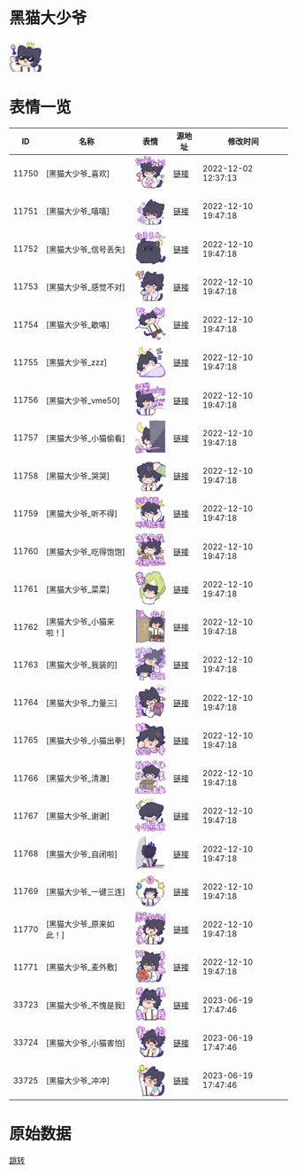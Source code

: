 # 黑猫大少爷

<img src="./cover.png" height="60" alt="cover" />

# 表情一览

|ID|名称|表情|源地址|修改时间|
|----|----|----|----|----|
|11750|[黑猫大少爷_喜欢]|<img src="./pic/011750_%5B黑猫大少爷_喜欢%5D.png" height="60" alt="喜欢"/>|[链接](https://i0.hdslb.com/bfs/garb/item/4af3d3a71d6077c648af2b4079af01a741d3a568.png)|2022-12-02 12:37:13|
|11751|[黑猫大少爷_嘻嘻]|<img src="./pic/011751_%5B黑猫大少爷_嘻嘻%5D.png" height="60" alt="嘻嘻"/>|[链接](https://i0.hdslb.com/bfs/garb/item/ee81edba84a48e4b0d5b0eaa7e47a53c68f7d98d.png)|2022-12-10 19:47:18|
|11752|[黑猫大少爷_信号丢失]|<img src="./pic/011752_%5B黑猫大少爷_信号丢失%5D.png" height="60" alt="信号丢失"/>|[链接](https://i0.hdslb.com/bfs/garb/item/b433ca9d1aa5d285a66d498891decf8c19a8d476.png)|2022-12-10 19:47:18|
|11753|[黑猫大少爷_感觉不对]|<img src="./pic/011753_%5B黑猫大少爷_感觉不对%5D.png" height="60" alt="感觉不对"/>|[链接](https://i0.hdslb.com/bfs/garb/item/9515441a0c32d34576f6b128ca0bbd2aaf1a9aac.png)|2022-12-10 19:47:18|
|11754|[黑猫大少爷_歇咯]|<img src="./pic/011754_%5B黑猫大少爷_歇咯%5D.png" height="60" alt="歇咯"/>|[链接](https://i0.hdslb.com/bfs/garb/item/16abcbe853b731deb3619597d29c0609106e9bd0.png)|2022-12-10 19:47:18|
|11755|[黑猫大少爷_zzz]|<img src="./pic/011755_%5B黑猫大少爷_zzz%5D.png" height="60" alt="zzz"/>|[链接](https://i0.hdslb.com/bfs/garb/item/d7aec84a5641be9aff843cef9e7e8e3aaa7ce585.png)|2022-12-10 19:47:18|
|11756|[黑猫大少爷_vme50]|<img src="./pic/011756_%5B黑猫大少爷_vme50%5D.png" height="60" alt="vme50"/>|[链接](https://i0.hdslb.com/bfs/garb/item/fd71d9ad82160c23a8c24e61c3157c5da8ffa583.png)|2022-12-10 19:47:18|
|11757|[黑猫大少爷_小猫偷看]|<img src="./pic/011757_%5B黑猫大少爷_小猫偷看%5D.png" height="60" alt="小猫偷看"/>|[链接](https://i0.hdslb.com/bfs/garb/item/f5a56ebbd0a747db1db1ca23c829489bbb1b80c8.png)|2022-12-10 19:47:18|
|11758|[黑猫大少爷_哭哭]|<img src="./pic/011758_%5B黑猫大少爷_哭哭%5D.png" height="60" alt="哭哭"/>|[链接](https://i0.hdslb.com/bfs/garb/item/1ad4d81f7833e816056f1c38c1ca44bdefbf5beb.png)|2022-12-10 19:47:18|
|11759|[黑猫大少爷_听不得]|<img src="./pic/011759_%5B黑猫大少爷_听不得%5D.png" height="60" alt="听不得"/>|[链接](https://i0.hdslb.com/bfs/garb/item/8c69cb2c8ca6f12a52f9f5776a3e7f803e58216f.png)|2022-12-10 19:47:18|
|11760|[黑猫大少爷_吃得饱饱]|<img src="./pic/011760_%5B黑猫大少爷_吃得饱饱%5D.png" height="60" alt="吃得饱饱"/>|[链接](https://i0.hdslb.com/bfs/garb/item/19dcf28cef5c7511cf6741e3ab0f1273391c221d.png)|2022-12-10 19:47:18|
|11761|[黑猫大少爷_菜菜]|<img src="./pic/011761_%5B黑猫大少爷_菜菜%5D.png" height="60" alt="菜菜"/>|[链接](https://i0.hdslb.com/bfs/garb/item/1cc052fd23c98dd08377093836575b48724206bb.png)|2022-12-10 19:47:18|
|11762|[黑猫大少爷_小猫来啦！]|<img src="./pic/011762_%5B黑猫大少爷_小猫来啦！%5D.png" height="60" alt="小猫来啦！"/>|[链接](https://i0.hdslb.com/bfs/garb/item/67fe115f9bd6e72de8bfc8d636d910d61418c46f.png)|2022-12-10 19:47:18|
|11763|[黑猫大少爷_我装的]|<img src="./pic/011763_%5B黑猫大少爷_我装的%5D.png" height="60" alt="我装的"/>|[链接](https://i0.hdslb.com/bfs/garb/item/53592e4b267da536c70aa233656f61cc7dd84a49.png)|2022-12-10 19:47:18|
|11764|[黑猫大少爷_力量三]|<img src="./pic/011764_%5B黑猫大少爷_力量三%5D.png" height="60" alt="力量三"/>|[链接](https://i0.hdslb.com/bfs/garb/item/1144e8dcef27ab96b07e8ab85d7da36bd8c20428.png)|2022-12-10 19:47:18|
|11765|[黑猫大少爷_小猫出拳]|<img src="./pic/011765_%5B黑猫大少爷_小猫出拳%5D.png" height="60" alt="小猫出拳"/>|[链接](https://i0.hdslb.com/bfs/garb/item/bf25f120e76997361924595298cc31140f15df20.png)|2022-12-10 19:47:18|
|11766|[黑猫大少爷_清澈]|<img src="./pic/011766_%5B黑猫大少爷_清澈%5D.png" height="60" alt="清澈"/>|[链接](https://i0.hdslb.com/bfs/garb/item/cddf60f4f2944eaca52c282c67f2cdb18e26362d.png)|2022-12-10 19:47:18|
|11767|[黑猫大少爷_谢谢]|<img src="./pic/011767_%5B黑猫大少爷_谢谢%5D.png" height="60" alt="谢谢"/>|[链接](https://i0.hdslb.com/bfs/garb/item/a1aa1d683a8f5b25b513ce9ed963d4446fde1e98.png)|2022-12-10 19:47:18|
|11768|[黑猫大少爷_自闭啦]|<img src="./pic/011768_%5B黑猫大少爷_自闭啦%5D.png" height="60" alt="自闭啦"/>|[链接](https://i0.hdslb.com/bfs/garb/item/8d2b2ffdbd797a2a43ad22d5e64a7a43c7ce1565.png)|2022-12-10 19:47:18|
|11769|[黑猫大少爷_一键三连]|<img src="./pic/011769_%5B黑猫大少爷_一键三连%5D.png" height="60" alt="一键三连"/>|[链接](https://i0.hdslb.com/bfs/garb/item/6fdd65850bd97f63813901b27ef9367775334e10.png)|2022-12-10 19:47:18|
|11770|[黑猫大少爷_原来如此！]|<img src="./pic/011770_%5B黑猫大少爷_原来如此！%5D.png" height="60" alt="原来如此！"/>|[链接](https://i0.hdslb.com/bfs/garb/item/05d97b920ab59a86dd703ef1ab09931ef733104f.png)|2022-12-10 19:47:18|
|11771|[黑猫大少爷_麦外敷]|<img src="./pic/011771_%5B黑猫大少爷_麦外敷%5D.png" height="60" alt="麦外敷"/>|[链接](https://i0.hdslb.com/bfs/garb/item/e73df01bbb6bbfd4bebb841214c9ca4d340afa94.png)|2022-12-10 19:47:18|
|33723|[黑猫大少爷_不愧是我]|<img src="./pic/033723_%5B黑猫大少爷_不愧是我%5D.png" height="60" alt="不愧是我"/>|[链接](https://i0.hdslb.com/bfs/emote/b0dc03c594a3d5b40247ad04a1e979f952bc8558.png)|2023-06-19 17:47:46|
|33724|[黑猫大少爷_小猫害怕]|<img src="./pic/033724_%5B黑猫大少爷_小猫害怕%5D.png" height="60" alt="小猫害怕"/>|[链接](https://i0.hdslb.com/bfs/emote/7cd5dbdcdd37300d7cde8792469bdf765b09e208.png)|2023-06-19 17:47:46|
|33725|[黑猫大少爷_冲冲]|<img src="./pic/033725_%5B黑猫大少爷_冲冲%5D.png" height="60" alt="冲冲"/>|[链接](https://i0.hdslb.com/bfs/emote/cac044b409d56a85251a393f81f2b00d17c4e8fd.png)|2023-06-19 17:47:46|

# 原始数据

[跳转](./raw.json)

